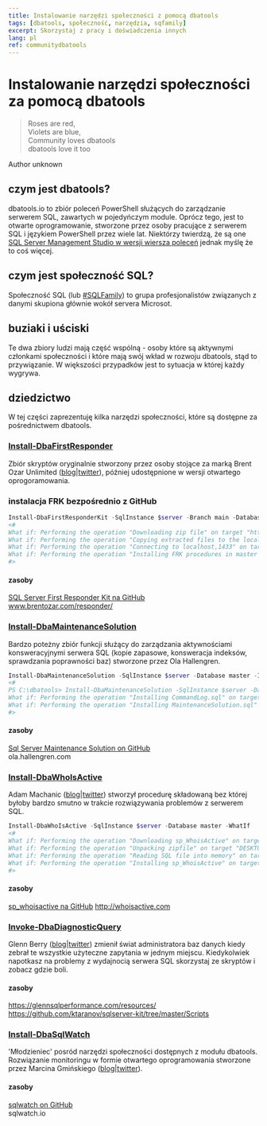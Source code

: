 ```yaml
---
title: Instalowanie narzędzi społeczności z pomocą dbatools
tags: [dbatools, społeczność, narzędzia, sqfamily]
excerpt: Skorzystaj z pracy i doświadczenia innych
lang: pl
ref: communitydbatools
---
```


# Instalowanie narzędzi społeczności za pomocą dbatools

> Roses are red,  
Violets are blue,  
Community loves dbatools  
dbatools love it too

Author unknown

## czym jest dbatools?

dbatools.io to zbiór poleceń PowerShell służących do zarządzanie serwerem SQL, zawartych w pojedyńczym module. Oprócz tego, jest to otwarte oprogramowanie, stworzone przez osoby pracujące z serwerem SQL i językiem PowerShell przez wiele lat. Niektórzy twierdzą, że są one [SQL Server Management Studio w wersji wiersza poleceń](https://www.bronowski.it/blog/2020/06/dbatools-io-command-line-sql-server-management-studio/) jednak myślę że to coś więcej.

## czym jest społeczność SQL?

Społeczność SQL (lub [#SQLFamily](https://twitter.com/hashtag/sqlfamily)) to grupa profesjonalistów związanych z danymi skupiona głównie wokół servera Microsot.

## buziaki i uściski

Te dwa zbiory ludzi mają część wspólną - osoby które są aktywnymi członkami społeczności i które mają swój wkład w rozwoju dbatools, stąd to przywiązanie. W większości przypadków jest to sytuacja w której każdy wygrywa.

## dziedzictwo

W tej części zaprezentuję kilka narzędzi społeczności, które są dostępne za pośrednictwem dbatools.

### [Install-DbaFirstResponder](https://docs.dbatools.io/#Install-DbaFirstResponderKit)

Zbiór skryptów oryginalnie stworzony przez osoby stojące za marką Brent Ozar Unlimited ([blog](http://www.brentozar.com/blog/)|[twitter](https://twitter.com/BrentOzarULTD)), później udostępnione w wersji otwartego oprogoramowania.

### instalacja FRK bezpośrednio z GitHub

```powershell
Install-DbaFirstResponderKit -SqlInstance $server -Branch main -Database master -WhatIf
<#
What if: Performing the operation "Downloading zip file" on target "https://github.com/BrentOzarULTD/SQL-Server-First-Responder-Kit/archive/main.zip".
What if: Performing the operation "Copying extracted files to the local module cache" on target "LocalCachedCopy".
What if: Performing the operation "Connecting to localhost,1433" on target "localhost,1433".
What if: Performing the operation "Installing FRK procedures in master on localhost,1433" on target "master".
#>
```

#### zasoby

[SQL Server First Responder Kit na GitHub](https://github.com/BrentOzarULTD/SQL-Server-First-Responder-Kit)  
www.brentozar.com/responder/

### [Install-DbaMaintenanceSolution](http://docs.dbatools.io/#Install-DbaMaintenanceSolution)

Bardzo poteżny zbiór funkcji służący do zarządzania aktywnościami konsweracyjnymi serwera SQL (kopie zapasowe, konsweracja indeksów, sprawdzania poprawności baz) stworzone przez Ola Hallengren.

```powershell
Install-DbaMaintenanceSolution -SqlInstance $server -Database master -InstallJobs -LogToTable -WhatIf 
<#
PS C:\dbatools> Install-DbaMaintenanceSolution -SqlInstance $server -Database master -InstallJobs -LogToTable -WhatIf 
What if: Performing the operation "Installing CommandLog.sql" on target "localhost,1433".
What if: Performing the operation "Installing MaintenanceSolution.sql" on target "localhost,1433".
#>
```

#### zasoby

[Sql Server Maintenance Solution on GitHub](https://github.com/olahallengren/sql-server-maintenance-solution)  
ola.hallengren.com

### [Install-DbaWhoIsActive](http://docs.dbatools.io/#Install-DbaWhoIsActive)

Adam Machanic ([blog](http://dataeducation.com/)|[twitter](https://twitter.com/AdamMachanic)) stworzył procedurę składowaną bez której byłoby bardzo smutno w trakcie rozwiązywania problemów z serwerem SQL.

```powershell
Install-DbaWhoIsActive -SqlInstance $server -Database master -WhatIf  
<#  
What if: Performing the operation "Downloading sp_WhoisActive" on target "DESKTOP-VDRVEN3".
What if: Performing the operation "Unpacking zipfile" on target "DESKTOP-VDRVEN3".
What if: Performing the operation "Reading SQL file into memory" on target "DESKTOP-VDRVEN3".
What if: Performing the operation "Installing sp_WhoisActive" on target "localhost,1433".
#>
```

#### zasoby

[sp_whoisactive na GitHub](https://github.com/amachanic/sp_whoisactive)
http://whoisactive.com

### [Invoke-DbaDiagnosticQuery](http://docs.dbatools.io/#Invoke-DbaDiagnosticQuery)

Glenn Berry ([blog](https://glennsqlperformance.com/)|[twitter](https://twitter.com/GlennAlanBerry)) zmienił świat administratora baz danych kiedy zebrał te wszystkie użyteczne zapytania w jednym miejscu. Kiedykolwiek napotkasz na problemy z wydajnocią serwera SQL skorzystaj ze skryptów i zobacz gdzie boli.

#### zasoby
https://glennsqlperformance.com/resources/ 
https://github.com/ktaranov/sqlserver-kit/tree/master/Scripts

### [Install-DbaSqlWatch](http://docs.dbatools.io/#Install-DbaSqlWatch)

'Młodzieniec' posród narzędzi społeczności dostępnych z modułu dbatools. Rozwiązanie monitoringu w formie otwartego oprogramowania stworzone przez Marcina Gmińskiego ([blog](https://marcin.gminski.net/)|[twitter](https://twitter.com/marcingminski)).

#### zasoby
[sqlwatch on GitHub](https://github.com/marcingminski/sqlwatch)  
sqlwatch.io